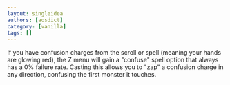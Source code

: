 ```yaml
---
layout: singleidea
authors: [aosdict]
category: [vanilla]
tags: []
---
```

If you have confusion charges from the scroll or spell (meaning your hands are glowing red), the Z menu will gain a "confuse" spell option that always has a 0% failure rate. Casting this allows you to "zap" a confusion charge in any direction, confusing the first monster it touches.

